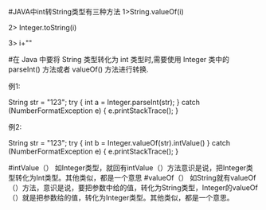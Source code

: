 #JAVA中int转String类型有三种方法 
1>String.valueOf(i)

2> Integer.toString(i)

3> i+""

#在 Java 中要将 String 类型转化为 int  类型时,需要使用 Integer 类中的 parseInt() 方法或者 valueOf() 方法进行转换.

例1:


String str = "123";
try {
    int a = Integer.parseInt(str);
} catch (NumberFormatException e) {
    e.printStackTrace();
}

例2:

String str = "123";
try {
    int b = Integer.valueOf(str).intValue()
} catch (NumberFormatException e) {
    e.printStackTrace();
}



#intValue（）
如Integer类型，就回有intValue（）方法意识是说，把Integer类型转化为Int类型。其他类似，都是一个意思
#valueOf（）
如String就有valueOf（）方法，意识是说，要把参数中给的值，转化为String类型，Integer的valueOf（）就是把参数给的值，转化为Integer类型。其他类似，都是一个意思。